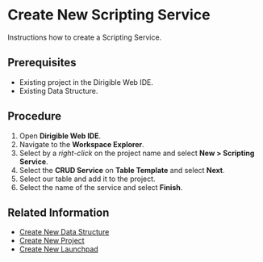 # Create New Scripting Service
Instructions how to create a Scripting Service.

## Prerequisites
* Existing project in the Dirigible Web IDE.
* Existing Data Structure.

## Procedure

1. Open **Dirigible Web IDE**.
2. Navigate to the **Workspace Explorer**.
3. Select by a *right-click* on the project name and select **New > Scripting Service**.
4. Select the **CRUD Service** on **Table Template** and select **Next**.
5. Select our table and add it to the project.
6. Select the name of the service and select **Finish**.

## Related Information

* [Create New Data Structure][1]
* [Create New Project][2]
* [Create New Launchpad][3]

[1]: https://github.com/dirigiblelabs/curriculum/tree/master/SimeonGeorgiev/DocumentationTask/Documentation/DataStructure.md
[2]: https://github.com/dirigiblelabs/curriculum/tree/master/SimeonGeorgiev/DocumentationTask/Documentation/CreateProject.md
[3]: https://github.com/dirigiblelabs/curriculum/tree/master/SimeonGeorgiev/DocumentationTask/Documentation/CreateLaunchpad.md
